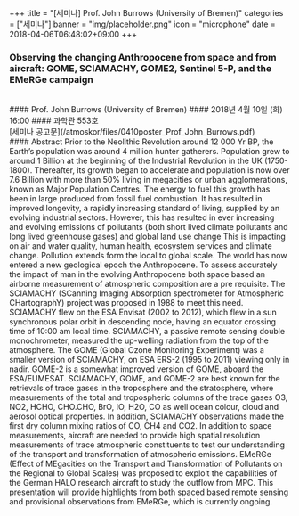 +++
title = "[세미나] Prof. John Burrows (University of Bremen)"
categories = ["세미나"]
banner = "img/placeholder.png"
icon = "microphone"
date = 2018-04-06T06:48:02+09:00
+++
### Observing the changing Anthropocene from space and from aircraft: GOME, SCIAMACHY, GOME2, Sentinel 5-P, and the EMeRGe campaign
<br>
#### Prof. John Burrows (University of Bremen)
#### 2018년 4월 10일 (화) 16:00
####  과학관 553호
<br>
[세미나 공고문](/atmoskor/files/0410poster_Prof_John_Burrows.pdf)  
<br>
#### Abstract
Prior to the Neolithic Revolution around 12 000 Yr BP,
the Earth’s population was around 4 million hunter
gatherers. Population grew to around 1 Billion at the
beginning of the Industrial Revolution in the UK
(1750-1800). Thereafter, its growth began to accelerate
and population is now over 7.6 Billion with more
than 50% living in megacities or urban agglomerations,
known as Major Population Centres. The energy to fuel
this growth has been in large produced from fossil fuel
combustion. It has resulted in improved longevity, a
rapidly increasing standard of living, supplied by an
evolving industrial sectors. However, this has resulted
in ever increasing and evolving emissions of pollutants
(both short lived climate pollutants and long lived
greenhouse gases) and global land use change This is
impacting on air and water quality, human health,
ecosystem services and climate change. Pollution extends
form the local to global scale. The world has now
entered a new geological epoch the Anthropocene. To
assess accurately the impact of man in the evolving
Anthropocene both space based an airborne measurement
of atmospheric composition are a pre requisite.
The SCIAMACHY (SCanning Imaging Absorption
spectrometer for Atmospheric CHartographY) project
was proposed in 1988 to meet this need. SCIAMACHY
flew on the ESA Envisat (2002 to 2012), which flew in
a sun synchronous polar orbit in descending node, having an equator crossing time of 10:00 am local
time. SCIAMACHY, a passive remote sensing double
monochrometer, measured the up-welling radiation
from the top of the atmosphere. The GOME (Global
Ozone Monitoring Experiment) was a smaller version of
SCIAMACHY, on ESA ERS-2 (1995 to 2011) viewing
only in nadir. GOME-2 is a somewhat improved version
of GOME, aboard the ESA/EUMESAT. SCIAMACHY,
GOME, and GOME-2 are best known for the
retrievals of trace gases in the troposphere and the
stratosphere, where measurements of the total and
tropospheric columns of the trace gases O3, NO2,
HCHO, CHO.CHO, BrO, IO, H2O, CO as well ocean
colour, cloud and aerosol optical properties. In addition,
SCIAMACHY observations made the first dry
column mixing ratios of CO, CH4 and CO2.
In addition to space measurements, aircraft are
needed to provide high spatial resolution measurements
of trace atmospheric constituents to test our understanding
of the transport and transformation of atmospheric
emissions. EMeRGe (Effect of MEgacities on
the Transport and Transformation of Pollutants on the
Regional to Global Scales) was proposed to exploit the
capabilities of the German HALO research aircraft to
study the outflow from MPC. This presentation will
provide highlights from both spaced based remote
sensing and provisional observations from EMeRGe,
which is currently ongoing.
